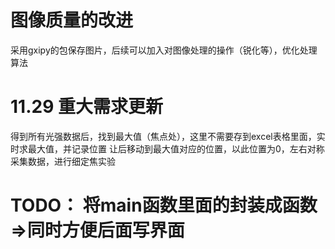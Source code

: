 # 图像质量的改进
采用gxipy的包保存图片，后续可以加入对图像处理的操作（锐化等），优化处理算法

# 11.29 重大需求更新
得到所有光强数据后，找到最大值（焦点处），这里不需要存到excel表格里面，实时求最大值，并记录位置
让后移动到最大值对应的位置，以此位置为0，左右对称采集数据，进行细定焦实验

# TODO： 将main函数里面的封装成函数=>同时方便后面写界面 
